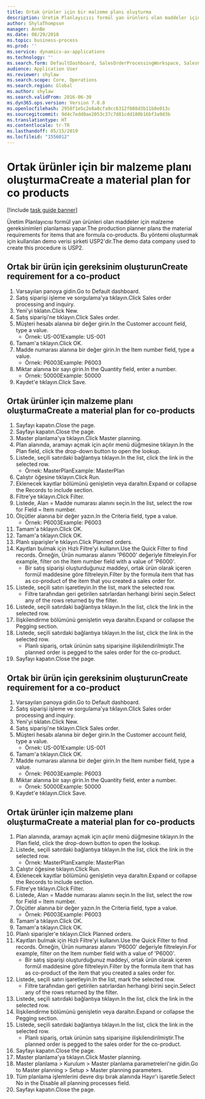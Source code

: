 ```yaml
---
title: Ortak ürünler için bir malzeme planı oluşturma
description: Üretim Planlayıcısı formül yan ürünleri olan maddeler için malzeme gereksinimleri planlaması yapar.
author: ShylaThompson
manager: AnnBe
ms.date: 08/29/2018
ms.topic: business-process
ms.prod: ''
ms.service: dynamics-ax-applications
ms.technology: ''
ms.search.form: DefaultDashboard, SalesOrderProcessingWorkspace, SalesCreateOrder, SalesTable, ReqCreatePlanWorkspace, ReqTransPlanCard, SysQueryForm, ReqTransPo
audience: Application User
ms.reviewer: shylaw
ms.search.scope: Core, Operations
ms.search.region: Global
ms.author: shylaw
ms.search.validFrom: 2016-06-30
ms.dyn365.ops.version: Version 7.0.0
ms.openlocfilehash: 2958f1e5c2e8a0cfa9cc6312f688d3b11b8e013c
ms.sourcegitcommit: 9d4c7edd0ae2053c37c7d81cdd180b16bf3a9d3b
ms.translationtype: HT
ms.contentlocale: tr-TR
ms.lasthandoff: 05/15/2019
ms.locfileid: "1556012"
---
```

# <a name="create-a-material-plan-for-co-products"></a><span data-ttu-id="18b13-103">Ortak ürünler için bir malzeme planı oluşturma</span><span class="sxs-lookup"><span data-stu-id="18b13-103">Create a material plan for co products</span></span>

[!include [task guide banner](../../includes/task-guide-banner.md)]

<span data-ttu-id="18b13-104">Üretim Planlayıcısı formül yan ürünleri olan maddeler için malzeme gereksinimleri planlaması yapar.</span><span class="sxs-lookup"><span data-stu-id="18b13-104">The production planner plans the material requirements for items that are formula co-products.</span></span> <span data-ttu-id="18b13-105">Bu yöntemi oluşturmak için kullanılan demo verisi şirketi USP2'dir.</span><span class="sxs-lookup"><span data-stu-id="18b13-105">The demo data company used to create this procedure is USP2.</span></span>


## <a name="create-requirement-for-a-co-product"></a><span data-ttu-id="18b13-106">Ortak bir ürün için gereksinim oluşturun</span><span class="sxs-lookup"><span data-stu-id="18b13-106">Create requirement for a co-product</span></span>
1. <span data-ttu-id="18b13-107">Varsayılan panoya gidin.</span><span class="sxs-lookup"><span data-stu-id="18b13-107">Go to Default dashboard.</span></span>
2. <span data-ttu-id="18b13-108">Satış siparişi işleme ve sorgulama'ya tıklayın.</span><span class="sxs-lookup"><span data-stu-id="18b13-108">Click Sales order processing and inquiry.</span></span>
3. <span data-ttu-id="18b13-109">Yeni'yi tıklatın.</span><span class="sxs-lookup"><span data-stu-id="18b13-109">Click New.</span></span>
4. <span data-ttu-id="18b13-110">Satış siparişi'ne tıklayın.</span><span class="sxs-lookup"><span data-stu-id="18b13-110">Click Sales order.</span></span>
5. <span data-ttu-id="18b13-111">Müşteri hesabı alanına bir değer girin.</span><span class="sxs-lookup"><span data-stu-id="18b13-111">In the Customer account field, type a value.</span></span>
    * <span data-ttu-id="18b13-112">Örnek: US-001</span><span class="sxs-lookup"><span data-stu-id="18b13-112">Example: US-001</span></span>  
6. <span data-ttu-id="18b13-113">Tamam'a tıklayın.</span><span class="sxs-lookup"><span data-stu-id="18b13-113">Click OK.</span></span>
7. <span data-ttu-id="18b13-114">Madde numarası alanına bir değer girin.</span><span class="sxs-lookup"><span data-stu-id="18b13-114">In the Item number field, type a value.</span></span>
    * <span data-ttu-id="18b13-115">Örnek: P6003</span><span class="sxs-lookup"><span data-stu-id="18b13-115">Example: P6003</span></span>  
8. <span data-ttu-id="18b13-116">Miktar alanına bir sayı girin.</span><span class="sxs-lookup"><span data-stu-id="18b13-116">In the Quantity field, enter a number.</span></span>
    * <span data-ttu-id="18b13-117">Örnek: 50000</span><span class="sxs-lookup"><span data-stu-id="18b13-117">Example: 50000</span></span>  
9. <span data-ttu-id="18b13-118">Kaydet'e tıklayın.</span><span class="sxs-lookup"><span data-stu-id="18b13-118">Click Save.</span></span>

## <a name="create-a-material-plan-for-co-products"></a><span data-ttu-id="18b13-119">Ortak ürünler için malzeme planı oluşturma</span><span class="sxs-lookup"><span data-stu-id="18b13-119">Create a material plan for co-products</span></span>
1. <span data-ttu-id="18b13-120">Sayfayı kapatın.</span><span class="sxs-lookup"><span data-stu-id="18b13-120">Close the page.</span></span>
2. <span data-ttu-id="18b13-121">Sayfayı kapatın.</span><span class="sxs-lookup"><span data-stu-id="18b13-121">Close the page.</span></span>
3. <span data-ttu-id="18b13-122">Master planlama'ya tıklayın.</span><span class="sxs-lookup"><span data-stu-id="18b13-122">Click Master planning.</span></span>
4. <span data-ttu-id="18b13-123">Plan alanında, aramayı açmak için açılır menü düğmesine tıklayın.</span><span class="sxs-lookup"><span data-stu-id="18b13-123">In the Plan field, click the drop-down button to open the lookup.</span></span>
5. <span data-ttu-id="18b13-124">Listede, seçili satırdaki bağlantıya tıklayın.</span><span class="sxs-lookup"><span data-stu-id="18b13-124">In the list, click the link in the selected row.</span></span>
    * <span data-ttu-id="18b13-125">Örnek: MasterPlan</span><span class="sxs-lookup"><span data-stu-id="18b13-125">Example: MasterPlan</span></span>  
6. <span data-ttu-id="18b13-126">Çalıştır öğesine tıklayın.</span><span class="sxs-lookup"><span data-stu-id="18b13-126">Click Run.</span></span>
7. <span data-ttu-id="18b13-127">Eklenecek kayıtlar bölümünü genişletin veya daraltın.</span><span class="sxs-lookup"><span data-stu-id="18b13-127">Expand or collapse the Records to include section.</span></span>
8. <span data-ttu-id="18b13-128">Filtre'ye tıklayın.</span><span class="sxs-lookup"><span data-stu-id="18b13-128">Click Filter.</span></span>
9. <span data-ttu-id="18b13-129">Listede, Alan = Madde numarası alanını seçin.</span><span class="sxs-lookup"><span data-stu-id="18b13-129">In the list, select the row for Field = Item number.</span></span>
10. <span data-ttu-id="18b13-130">Ölçütler alanına bir değer yazın.</span><span class="sxs-lookup"><span data-stu-id="18b13-130">In the Criteria field, type a value.</span></span>
    * <span data-ttu-id="18b13-131">Örnek: P6003</span><span class="sxs-lookup"><span data-stu-id="18b13-131">Example: P6003</span></span>  
11. <span data-ttu-id="18b13-132">Tamam'a tıklayın.</span><span class="sxs-lookup"><span data-stu-id="18b13-132">Click OK.</span></span>
12. <span data-ttu-id="18b13-133">Tamam'a tıklayın.</span><span class="sxs-lookup"><span data-stu-id="18b13-133">Click OK.</span></span>
13. <span data-ttu-id="18b13-134">Planlı siparişler'e tıklayın.</span><span class="sxs-lookup"><span data-stu-id="18b13-134">Click Planned orders.</span></span>
14. <span data-ttu-id="18b13-135">Kayıtları bulmak için Hızlı Filtre'yi kullanın.</span><span class="sxs-lookup"><span data-stu-id="18b13-135">Use the Quick Filter to find records.</span></span> <span data-ttu-id="18b13-136">Örneğin, Ürün numarası alanını 'P6000' değeriyle filtreleyin.</span><span class="sxs-lookup"><span data-stu-id="18b13-136">For example, filter on the Item number field with a value of 'P6000'.</span></span>
    * <span data-ttu-id="18b13-137">Bir satış siparişi oluşturduğunuz maddeyi, ortak ürün olarak içeren formül maddesine göre filtreleyin.</span><span class="sxs-lookup"><span data-stu-id="18b13-137">Filter by the formula item that has as co-product of the item that you created a sales order for.</span></span>  
15. <span data-ttu-id="18b13-138">Listede, seçili satırı işaretleyin.</span><span class="sxs-lookup"><span data-stu-id="18b13-138">In the list, mark the selected row.</span></span>
    * <span data-ttu-id="18b13-139">Filtre tarafından geri getirilen satırlardan herhangi birini seçin.</span><span class="sxs-lookup"><span data-stu-id="18b13-139">Select any of the rows returned by the filter.</span></span>  
16. <span data-ttu-id="18b13-140">Listede, seçili satırdaki bağlantıya tıklayın.</span><span class="sxs-lookup"><span data-stu-id="18b13-140">In the list, click the link in the selected row.</span></span>
17. <span data-ttu-id="18b13-141">İlişkilendirme bölümünü genişletin veya daraltın.</span><span class="sxs-lookup"><span data-stu-id="18b13-141">Expand or collapse the Pegging section.</span></span>
18. <span data-ttu-id="18b13-142">Listede, seçili satırdaki bağlantıya tıklayın.</span><span class="sxs-lookup"><span data-stu-id="18b13-142">In the list, click the link in the selected row.</span></span>
    * <span data-ttu-id="18b13-143">Planlı sipariş, ortak ürünün satış siparişine ilişkilendirilmiştir.</span><span class="sxs-lookup"><span data-stu-id="18b13-143">The planned order is pegged to the sales order for the co-product.</span></span>  
19. <span data-ttu-id="18b13-144">Sayfayı kapatın.</span><span class="sxs-lookup"><span data-stu-id="18b13-144">Close the page.</span></span>

## <a name="create-requirement-for-a-co-product"></a><span data-ttu-id="18b13-145">Ortak bir ürün için gereksinim oluşturun</span><span class="sxs-lookup"><span data-stu-id="18b13-145">Create requirement for a co-product</span></span>
1. <span data-ttu-id="18b13-146">Varsayılan panoya gidin.</span><span class="sxs-lookup"><span data-stu-id="18b13-146">Go to Default dashboard.</span></span>
2. <span data-ttu-id="18b13-147">Satış siparişi işleme ve sorgulama'ya tıklayın.</span><span class="sxs-lookup"><span data-stu-id="18b13-147">Click Sales order processing and inquiry.</span></span>
3. <span data-ttu-id="18b13-148">Yeni'yi tıklatın.</span><span class="sxs-lookup"><span data-stu-id="18b13-148">Click New.</span></span>
4. <span data-ttu-id="18b13-149">Satış siparişi'ne tıklayın.</span><span class="sxs-lookup"><span data-stu-id="18b13-149">Click Sales order.</span></span>
5. <span data-ttu-id="18b13-150">Müşteri hesabı alanına bir değer girin.</span><span class="sxs-lookup"><span data-stu-id="18b13-150">In the Customer account field, type a value.</span></span>
    * <span data-ttu-id="18b13-151">Örnek: US-001</span><span class="sxs-lookup"><span data-stu-id="18b13-151">Example: US-001</span></span>  
6. <span data-ttu-id="18b13-152">Tamam'a tıklayın.</span><span class="sxs-lookup"><span data-stu-id="18b13-152">Click OK.</span></span>
7. <span data-ttu-id="18b13-153">Madde numarası alanına bir değer girin.</span><span class="sxs-lookup"><span data-stu-id="18b13-153">In the Item number field, type a value.</span></span>
    * <span data-ttu-id="18b13-154">Örnek: P6003</span><span class="sxs-lookup"><span data-stu-id="18b13-154">Example: P6003</span></span>  
8. <span data-ttu-id="18b13-155">Miktar alanına bir sayı girin.</span><span class="sxs-lookup"><span data-stu-id="18b13-155">In the Quantity field, enter a number.</span></span>
    * <span data-ttu-id="18b13-156">Örnek: 50000</span><span class="sxs-lookup"><span data-stu-id="18b13-156">Example: 50000</span></span>  
9. <span data-ttu-id="18b13-157">Kaydet'e tıklayın.</span><span class="sxs-lookup"><span data-stu-id="18b13-157">Click Save.</span></span>

## <a name="create-a-material-plan-for-co-products"></a><span data-ttu-id="18b13-158">Ortak ürünler için malzeme planı oluşturma</span><span class="sxs-lookup"><span data-stu-id="18b13-158">Create a material plan for co-products</span></span>
1. <span data-ttu-id="18b13-159">Plan alanında, aramayı açmak için açılır menü düğmesine tıklayın.</span><span class="sxs-lookup"><span data-stu-id="18b13-159">In the Plan field, click the drop-down button to open the lookup.</span></span>
2. <span data-ttu-id="18b13-160">Listede, seçili satırdaki bağlantıya tıklayın.</span><span class="sxs-lookup"><span data-stu-id="18b13-160">In the list, click the link in the selected row.</span></span>
    * <span data-ttu-id="18b13-161">Örnek: MasterPlan</span><span class="sxs-lookup"><span data-stu-id="18b13-161">Example: MasterPlan</span></span>  
3. <span data-ttu-id="18b13-162">Çalıştır öğesine tıklayın.</span><span class="sxs-lookup"><span data-stu-id="18b13-162">Click Run.</span></span>
4. <span data-ttu-id="18b13-163">Eklenecek kayıtlar bölümünü genişletin veya daraltın.</span><span class="sxs-lookup"><span data-stu-id="18b13-163">Expand or collapse the Records to include section.</span></span>
5. <span data-ttu-id="18b13-164">Filtre'ye tıklayın.</span><span class="sxs-lookup"><span data-stu-id="18b13-164">Click Filter.</span></span>
6. <span data-ttu-id="18b13-165">Listede, Alan = Madde numarası alanını seçin.</span><span class="sxs-lookup"><span data-stu-id="18b13-165">In the list, select the row for Field = Item number.</span></span>
7. <span data-ttu-id="18b13-166">Ölçütler alanına bir değer yazın.</span><span class="sxs-lookup"><span data-stu-id="18b13-166">In the Criteria field, type a value.</span></span>
    * <span data-ttu-id="18b13-167">Örnek: P6003</span><span class="sxs-lookup"><span data-stu-id="18b13-167">Example: P6003</span></span>  
8. <span data-ttu-id="18b13-168">Tamam'a tıklayın.</span><span class="sxs-lookup"><span data-stu-id="18b13-168">Click OK.</span></span>
9. <span data-ttu-id="18b13-169">Tamam'a tıklayın.</span><span class="sxs-lookup"><span data-stu-id="18b13-169">Click OK.</span></span>
10. <span data-ttu-id="18b13-170">Planlı siparişler'e tıklayın.</span><span class="sxs-lookup"><span data-stu-id="18b13-170">Click Planned orders.</span></span>
11. <span data-ttu-id="18b13-171">Kayıtları bulmak için Hızlı Filtre'yi kullanın.</span><span class="sxs-lookup"><span data-stu-id="18b13-171">Use the Quick Filter to find records.</span></span> <span data-ttu-id="18b13-172">Örneğin, Ürün numarası alanını 'P6000' değeriyle filtreleyin.</span><span class="sxs-lookup"><span data-stu-id="18b13-172">For example, filter on the Item number field with a value of 'P6000'.</span></span>
    * <span data-ttu-id="18b13-173">Bir satış siparişi oluşturduğunuz maddeyi, ortak ürün olarak içeren formül maddesine göre filtreleyin.</span><span class="sxs-lookup"><span data-stu-id="18b13-173">Filter by the formula item that has as co-product of the item that you created a sales order for.</span></span>  
12. <span data-ttu-id="18b13-174">Listede, seçili satırı işaretleyin.</span><span class="sxs-lookup"><span data-stu-id="18b13-174">In the list, mark the selected row.</span></span>
    * <span data-ttu-id="18b13-175">Filtre tarafından geri getirilen satırlardan herhangi birini seçin.</span><span class="sxs-lookup"><span data-stu-id="18b13-175">Select any of the rows returned by the filter.</span></span>  
13. <span data-ttu-id="18b13-176">Listede, seçili satırdaki bağlantıya tıklayın.</span><span class="sxs-lookup"><span data-stu-id="18b13-176">In the list, click the link in the selected row.</span></span>
14. <span data-ttu-id="18b13-177">İlişkilendirme bölümünü genişletin veya daraltın.</span><span class="sxs-lookup"><span data-stu-id="18b13-177">Expand or collapse the Pegging section.</span></span>
15. <span data-ttu-id="18b13-178">Listede, seçili satırdaki bağlantıya tıklayın.</span><span class="sxs-lookup"><span data-stu-id="18b13-178">In the list, click the link in the selected row.</span></span>
    * <span data-ttu-id="18b13-179">Planlı sipariş, ortak ürünün satış siparişine ilişkilendirilmiştir.</span><span class="sxs-lookup"><span data-stu-id="18b13-179">The planned order is pegged to the sales order for the co-product.</span></span>  
16. <span data-ttu-id="18b13-180">Sayfayı kapatın.</span><span class="sxs-lookup"><span data-stu-id="18b13-180">Close the page.</span></span>
17. <span data-ttu-id="18b13-181">Master planlama'ya tıklayın.</span><span class="sxs-lookup"><span data-stu-id="18b13-181">Click Master planning.</span></span>
18. <span data-ttu-id="18b13-182">Master planlama > Kurulum > Master planlama parametreleri'ne gidin.</span><span class="sxs-lookup"><span data-stu-id="18b13-182">Go to Master planning > Setup > Master planning parameters.</span></span>
19. <span data-ttu-id="18b13-183">Tüm planlama işlemlerini devre dışı bırak alanında Hayır'ı işaretle.</span><span class="sxs-lookup"><span data-stu-id="18b13-183">Select No in the Disable all planning processes field.</span></span>
20. <span data-ttu-id="18b13-184">Sayfayı kapatın.</span><span class="sxs-lookup"><span data-stu-id="18b13-184">Close the page.</span></span>


